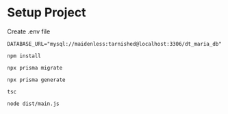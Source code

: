 # Setup Project
Create .env file

```
DATABASE_URL="mysql://maidenless:tarnished@localhost:3306/dt_maria_db"
```

```shell
npm install

npx prisma migrate

npx prisma generate

tsc

node dist/main.js

```